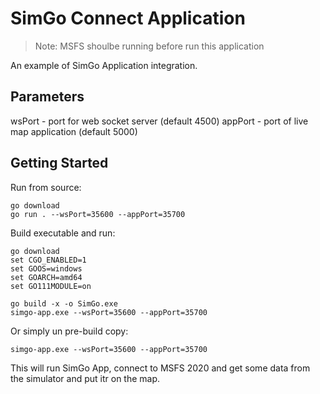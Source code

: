 # SimGo Connect Application 

> Note: MSFS shoulbe running before run this application

An example of SimGo Application integration.

## Parameters

wsPort - port for web socket server (default 4500)
appPort - port of live map application (default 5000)

## Getting Started

Run from source:

```
go download
go run . --wsPort=35600 --appPort=35700
```

Build executable and run:

```
go download
set CGO_ENABLED=1
set GOOS=windows
set GOARCH=amd64
set GO111MODULE=on

go build -x -o SimGo.exe
simgo-app.exe --wsPort=35600 --appPort=35700
```

Or simply un pre-build copy:

```
simgo-app.exe --wsPort=35600 --appPort=35700
```

This will run SimGo App, connect to MSFS 2020 and get some data from the simulator and put itr on the map.